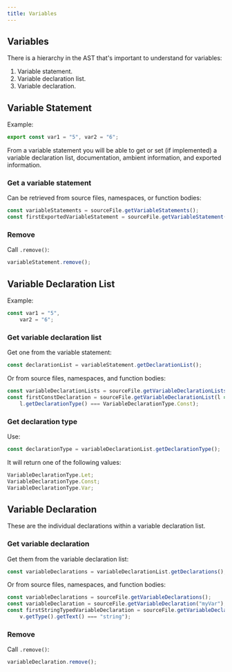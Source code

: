 ```yaml
---
title: Variables
---
```


## Variables

There is a hierarchy in the AST that's important to understand for variables:

1. Variable statement.
2. Variable declaration list.
3. Variable declaration.

## Variable Statement

Example:

```typescript
export const var1 = "5", var2 = "6";
```

From a variable statement you will be able to get or set (if implemented) a variable declaration list, documentation, ambient information, and exported information.

### Get a variable statement

Can be retrieved from source files, namespaces, or function bodies:

```typescript
const variableStatements = sourceFile.getVariableStatements();
const firstExportedVariableStatement = sourceFile.getVariableStatement(s => s.hasExportKeyword());
```

### Remove

Call `.remove()`:

```typescript
variableStatement.remove();
```

## Variable Declaration List

Example:

```typescript
const var1 = "5",
    var2 = "6";
```

### Get variable declaration list

Get one from the variable statement:

```typescript
const declarationList = variableStatement.getDeclarationList();
```

Or from source files, namespaces, and function bodies:

```typescript
const variableDeclarationLists = sourceFile.getVariableDeclarationLists();
const firstConstDeclaration = sourceFile.getVariableDeclarationList(l =>
    l.getDeclarationType() === VariableDeclarationType.Const);
```

### Get declaration type

Use:

```typescript
const declarationType = variableDeclarationList.getDeclarationType();
```

It will return one of the following values:

```typescript
VariableDeclarationType.Let;
VariableDeclarationType.Const;
VariableDeclarationType.Var;
```

## Variable Declaration

These are the individual declarations within a variable declaration list.

### Get variable declaration

Get them from the variable declaration list:

```typescript
const variableDeclarations = variableDeclarationList.getDeclarations();
```

Or from source files, namespaces, and function bodies:

```typescript
const variableDeclarations = sourceFile.getVariableDeclarations();
const variableDeclaration = sourceFile.getVariableDeclaration("myVar");
const firstStringTypedVariableDeclaration = sourceFile.getVariableDeclaration(v =>
    v.getType().getText() === "string");
```

### Remove

Call `.remove()`:

```typescript
variableDeclaration.remove();
```
